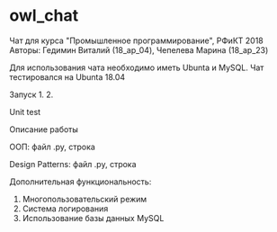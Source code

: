 # owl_chat

Чат для курса "Промышленное программирование", РФиКТ 2018 
Авторы: Гедимин Виталий (18_ap_04), Чепелева Марина (18_ap_23) 

Для использования чата необходимо иметь Ubunta и MySQL. 
Чат тестировался на Ubunta 18.04 

Запуск
1.
2.

 Unit test
 
 Описание работы
 
 ООП: файл .py, строка 
 
 Design Patterns: файл .py, строка
 
 Дополнительная функциональность:
 1. Многопользовательский режим
 2. Система логирования
 3. Использование базы данных MySQL
 
